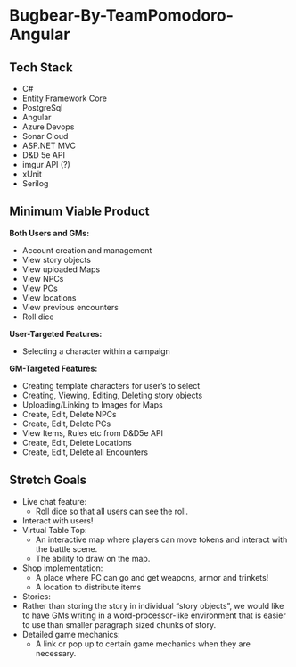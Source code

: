 # Bugbear-By-TeamPomodoro-Angular
## Tech Stack
 - C#
 - Entity Framework Core
 - PostgreSql
 - Angular
 - Azure Devops
 - Sonar Cloud
 - ASP.NET MVC
 - D&D 5e API
 - imgur API (?)
 - xUnit
 - Serilog


## Minimum Viable Product
**Both Users and GMs:**
- Account creation and management
- View story objects
- View uploaded Maps
- View NPCs
- View PCs
- View locations
- View previous encounters
- Roll dice

**User-Targeted Features:**
- Selecting a character within a campaign

**GM-Targeted Features:**
- Creating template characters for user’s to select
- Creating, Viewing, Editing, Deleting story objects
- Uploading/Linking to Images for Maps
- Create, Edit, Delete NPCs
- Create, Edit, Delete PCs
- View Items, Rules etc from D&D5e API
- Create, Edit, Delete Locations
- Create, Edit, Delete all Encounters


## Stretch Goals
- Live chat feature:
	- Roll dice so that all users can see the roll.
- Interact with users! 
- Virtual Table Top:
	- An interactive map where players can move tokens and interact with the battle scene.
	- The ability to draw on the map.
- Shop implementation:
	- A place where PC can go and get weapons, armor and trinkets!
	- A location to distribute items
- Stories:
- Rather than storing the story in individual “story objects”, we would like to have GMs writing in a word-processor-like environment that is easier to use than smaller paragraph sized chunks of story.
- Detailed game mechanics:
	- A link or pop up to certain game mechanics when they are necessary.
